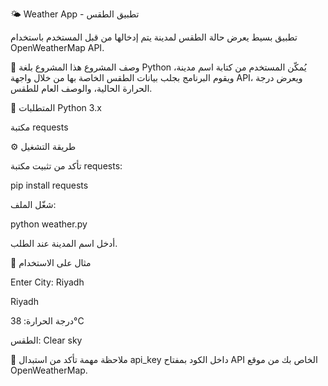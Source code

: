
🌤️ Weather App - تطبيق الطقس

تطبيق بسيط يعرض حالة الطقس لمدينة يتم إدخالها من قبل المستخدم باستخدام OpenWeatherMap API.

📌 وصف المشروع
هذا المشروع بلغة Python يُمكّن المستخدم من كتابة اسم مدينة، ويقوم البرنامج بجلب بيانات الطقس الخاصة بها من خلال واجهة API، ويعرض درجة الحرارة الحالية، والوصف العام للطقس.

🧰 المتطلبات
Python 3.x

مكتبة requests

⚙️ طريقة التشغيل

تأكد من تثبيت مكتبة requests:


pip install requests

شغّل الملف:


python weather.py

أدخل اسم المدينة عند الطلب.

🧪 مثال على الاستخدام

Enter City: Riyadh

Riyadh

درجة الحرارة: 38°C

الطقس: Clear sky

🔑 ملاحظة مهمة
تأكد من استبدال api_key داخل الكود بمفتاح API الخاص بك من موقع OpenWeatherMap.

